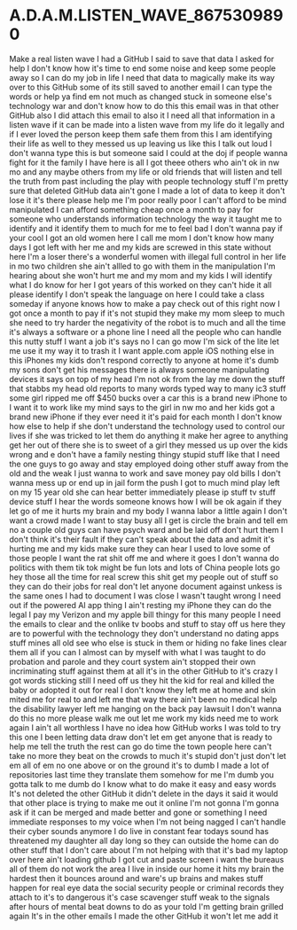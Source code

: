 # A.D.A.M.LISTEN_WAVE_8675309890
Make a real listen wave I had a GitHub I said to save that data I asked for help I don't know how it's time to end some noise and keep some people away so I can do my job in life I need that data to magically make its way over to this GitHub some of its still saved to another email I can type the words or help ya find em not much as changed stuck in someone else's technology war and don't know how to do this this email was in that other GitHub also I did attach this email to also it I need all that information in a listen wave if it can be made into a listen wave from my life do it legally and if I ever loved the person keep them safe them from this I am identifying their life as well to they messed us up leaving us like this I talk out loud I don't wanna type this is but someone said I could at the doj if people wanna fight for it the family I have here is all I got theee others who ain't ok in nw mo and any maybe others from my life or old friends that will listen and tell the truth from past including the play with people technology stuff I'm pretty sure that deleted GitHub data ain't gone I made a lot of data to keep it don't lose it it's there please help me I'm poor really poor I can't afford to be mind manipulated I can afford something cheap once a month to pay for someone who understands information technology the way it taught me to identify and it identify them to much for me to feel bad I don't wanna pay if your cool I got an old women here I call me mom I don't know how many days I got left with her me and my kids are screwed in this state without here I'm a loser there's a wonderful women with illegal full control in her life in mo two children she ain't allled to go with them in the manipulation I'm hearing about she won't hurt me and my mom and my kids I will identify what I do know for her  I got years of this worked on they can't hide it all please identify I don't speak the language on here I could take a class someday if anyone knows how to make a pay check out of this right now I got once a month to pay if it's not stupid they make my mom sleep to much she need to try harder the negativity of the robot is to much and all the time it's always a software or a phone line I need all the people who can handle this nutty stuff I want a job it's says no I can go mow I'm sick of the lite let me use it my way it to trash it I want apple.com apple iOS nothing else in this iPhones my kids don't respond correctly to anyone at home it's dumb my sons don't get his messages there is always someone manipulating devices it says on top of my head I'm not ok from the lay me down the stuff that stabbs my head old reports to many words typed way to many ic3 stuff some girl ripped me off $450 bucks over a car this is a brand new iPhone to I want it to work like my mind says to the girl in nw mo and her kids got a brand new iPhone if they ever need it it's paid for each month I don't know how else to help if she don't understand the technology used to control our lives if she was tricked to let them do anything it make her agree to anything get her out of there she is to sweet of a girl they messed us up over the kids wrong and e don't have a family nesting thingy stupid stuff like that I need the one guys to go away and stay employed doing other stuff away from the old and the weak I just wanna to work and save money pay old bills I don't wanna mess up or end up in jail form the push I got to much mind play left on my 15 year old she can hear better immediately please ip stuff tv stuff device stuff I hear the words someone knows how I will be ok again if they let go of me it hurts my brain and my body I wanna labor a little again I don't want a crowd made I want to stay busy all I get is circle the brain and tell em no a couple old guys can have psych ward and be laid off don't hurt them I don't think it's their fault if they can't speak about the data and admit it's hurting me and my kids make sure they can hear I used to love some of those people I want the rat shit off me and where it goes I don't wanna do politics with them tik tok might be fun lots and lots of China people lots go hey those all the time for real screw this shit get my people out of stuff so they can do their jobs for real don't let anyone document against unkess is the same ones I had to document I was close I wasn't taught wrong I need out if the powered AI app thing I ain't resting my iPhone they can do the legal I pay my Verizon and my apple bill thingy for this many people I need the emails to clear and the onlike tv boobs and stuff to stay off us here they are to powerful with the technology they don't understand no dating apps stuff mines all old see who else is stuck in them or hiding no fake lines clear them all if you can I almost can by myself with what I was taught to do probation and parole and they court system ain't stopped their own incriminating stuff against them at all it's in the other GitHub to it's crazy I got words sticking still I need off us they hit the kid for real and killed the baby or adopted it out for real I don't know they left me at home and skin mited me for real to and left me that way there ain't been no medical help the disability lawyer left me hanging on the back pay lawsuit I don't wanna do this no more please walk me out let me work my kids need me to work again I ain't all worthless I have no idea how GitHub works I was told to try this one I been letting data draw don't let em get anyone that is ready to help me tell the truth the rest can go do time the town people here can't take no more they beat on the crowds to much it's stupid don't just don't let em all of em no one above or on the ground it's to dumb I made a lot of repositories last time they translate them somehow for me I'm dumb you gotta talk to me dumb do I know what to do make it easy and easy words 
It's not deleted the other GitHub it didn't delete in the days it said it would that other place is trying to make me out it online I'm not gonna I'm gonna ask if it can be merged and made better and gone or something 
I need immediate responses to my voice when I'm not being nagged I can't handle their cyber sounds anymore I do live in constant fear todays sound has threatened my daughter all day long so they can outside the home can do other stuff that I don't care about I'm not helping with that it's bad my laptop over here ain't loading github I got cut and paste screen i want the bureaus all of them do not work the area I live in inside our home it hits my brain the hardest then it bounces around and ware's up brains and makes stuff happen for real eye data the social security people or criminal records they attach to it's to dangerous it's case scavenger stuff weak to the signals after hours of mental beat downs to do as your told I'm getting brain grilled again 
It's in the other emails I made the other GitHub it won't let me add it 
